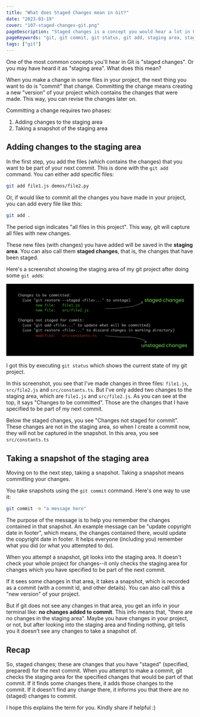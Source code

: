 ```yaml
---
title: "What does Staged Changes mean in Git?"
date: "2023-03-19"
cover: "107-staged-changes-git.png"
pageDescription: "Staged changes is a concept you would hear a lot in Git. In this article, I explain what this term means and how it works with Git"
pageKeywords: "git, git commit, git status, git add, staging area, staged changes, not changed, changes, git project"
tags: ["git"]
---
```


One of the most common concepts you'll hear in Git is "staged changes". Or you may have heard it as "staging area". What does this mean?

When you make a change in some files in your project, the next thing you want to do is "commit" that change. Committing the change means creating a new "version" of your project which contains the changes that were made. This way, you can revise the changes later on.

Committing a change requires two phases:

1. Adding changes to the staging area
2. Taking a snapshot of the staging area

## Adding changes to the staging area

In the first step, you add the files (which contains the changes) that you want to be part of your next commit. This is done with the `git add` command. You can either add specific files:

```bash
git add file1.js demos/file2.py
```

Or, if would like to commit all the changes you have made in your project, you can add every file like this:

```bash
git add .
```

The period sign indicates "all files in this project". This way, git will capture all files with new changes.

These new files (with changes) you have added will be saved in the **staging area**. You can also call them **staged changes**, that is, the changes that have been staged.

Here's a screenshot showing the staging area of my git project after doing some `git add`s:

![Staged changes result in git](./staged-changes-git.png)

I got this by executing `git status` which shows the current state of my git project.

In this screenshot, you see that I've made changes in three files: `file1.js`, `src/file2.js` and `src/constants.ts`. But I've only added two changes to the staging area, which are `file1.js` and `src/file2.js`. As you can see at the top, it says "Changes to be committed". Those are the changes that I have specified to be part of my next commit.

Below the staged changes, you see "Changes not staged for commit". These changes are not in the staging area, so when I create a commit now, they will not be captured in the snapshot. In this area, you see `src/constants.ts`

## Taking a snapshot of the staging area

Moving on to the next step, taking a snapshot. Taking a snapshot means committing your changes.

You take snapshots using the `git commit` command. Here's one way to use it:

```bash
git commit -m "a message here"
```

The purpose of the message is to help you remember the changes contained in that snapshot. An example message can be "update copyright date in footer", which means, the changes contained there, would update the copyright date in footer. It helps everyone (including you) remember what you did (or what you attempted to do).

When you attempt a snapshot, git looks into the staging area. It doesn't check your whole project for changes--it only checks the staging area for changes which you have specified to be part of the next commit.

If it sees some changes in that area, it takes a snapshot, which is recorded as a commit (with a commit id, and other details). You can also call this a "new version" of your project.

But if git does not see any changes in that area, you get an info in your terminal like: **no changes added to commit**. This info means that, "there are no changes in the staging area". Maybe you have changes in your project, or not, but after looking into the staging area and finding nothing, git tells you it doesn't see any changes to take a snapshot of.

## Recap

So, staged changes; these are changes that you have "staged" (specified, prepared) for the next commit. When you attempt to make a commit, git checks the staging area for the specified changes that would be part of that commit. If it finds some changes there, it adds those changes to the commit. If it doesn't find any change there, it informs you that there are no (staged) changes to commit.

I hope this explains the term for you. Kindly share if helpful :)